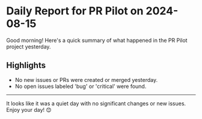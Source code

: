 # Daily Report for PR Pilot on 2024-08-15

Good morning! Here's a quick summary of what happened in the PR Pilot project yesterday.

## Highlights
- No new issues or PRs were created or merged yesterday.
- No open issues labeled 'bug' or 'critical' were found.

---

It looks like it was a quiet day with no significant changes or new issues. Enjoy your day! 😊